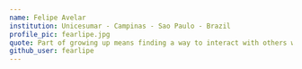 ```yaml
---
name: Felipe Avelar
institution: Unicesumar - Campinas - Sao Paulo - Brazil
profile_pic: fearlipe.jpg
quote: Part of growing up means finding a way to interact with others while distancing pain.
github_user: fearlipe
---
```

